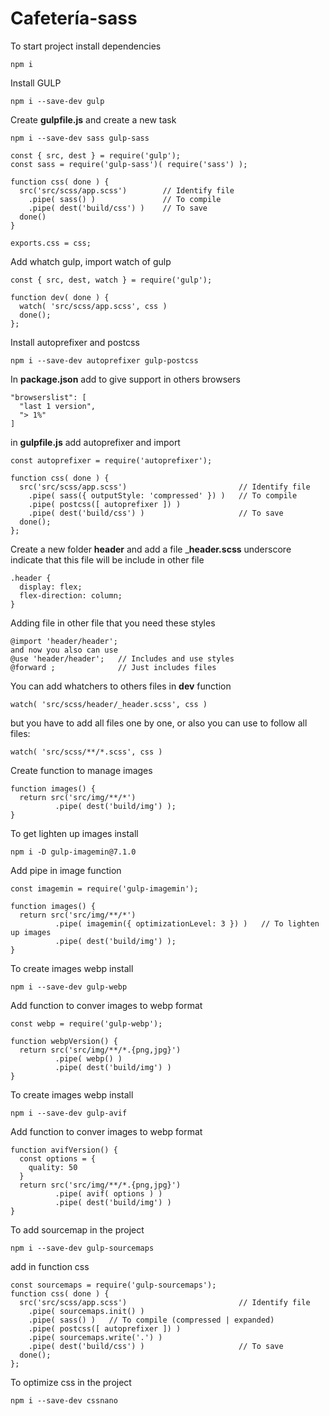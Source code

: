# Cafetería-sass

To start project install dependencies
```
npm i
```

Install GULP
```
npm i --save-dev gulp
```

Create __gulpfile.js__ and create a new task
```
npm i --save-dev sass gulp-sass
```
```
const { src, dest } = require('gulp');
const sass = require('gulp-sass')( require('sass') );

function css( done ) {
  src('src/scss/app.scss')        // Identify file
    .pipe( sass() )               // To compile
    .pipe( dest('build/css') )    // To save
  done()
}

exports.css = css;
```

Add whatch gulp, import watch of gulp
```
const { src, dest, watch } = require('gulp');

function dev( done ) {
  watch( 'src/scss/app.scss', css )
  done();
};
```

Install autoprefixer and postcss
```
npm i --save-dev autoprefixer gulp-postcss
```

In __package.json__ add to give support in others browsers
```
"browserslist": [
  "last 1 version",
  "> 1%"
]
```

in __gulpfile.js__ add autoprefixer and import
```
const autoprefixer = require('autoprefixer');

function css( done ) {
  src('src/scss/app.scss')                         // Identify file
    .pipe( sass({ outputStyle: 'compressed' }) )   // To compile
    .pipe( postcss([ autoprefixer ]) )
    .pipe( dest('build/css') )                     // To save
  done();
};
```

Create a new folder __header__ and add a file ___header.scss__
underscore indicate that this file will be include in other file
```
.header {
  display: flex;
  flex-direction: column;
}
```

Adding file in other file that you need these styles
```
@import 'header/header';
and now you also can use
@use 'header/header';   // Includes and use styles
@forward ;              // Just includes files
```

You can add whatchers to others files in __dev__ function
```
watch( 'src/scss/header/_header.scss', css )
```
but you have to add all files one by one, or also you can use to follow all files:
```
watch( 'src/scss/**/*.scss', css )
```

Create function to manage images
```
function images() {
  return src('src/img/**/*')
          .pipe( dest('build/img') ); 
}
```

To get lighten up images install
```
npm i -D gulp-imagemin@7.1.0
```
Add pipe in image function
```
const imagemin = require('gulp-imagemin');

function images() {
  return src('src/img/**/*')
          .pipe( imagemin({ optimizationLevel: 3 }) )   // To lighten up images
          .pipe( dest('build/img') );
}
```

To create images webp install
```
npm i --save-dev gulp-webp
```
Add function to conver images to webp format
```
const webp = require('gulp-webp');

function webpVersion() {
  return src('src/img/**/*.{png,jpg}')
          .pipe( webp() )
          .pipe( dest('build/img') )
}
```

To create images webp install
```
npm i --save-dev gulp-avif
```
Add function to conver images to webp format
```
function avifVersion() {
  const options = {
    quality: 50
  }
  return src('src/img/**/*.{png,jpg}')
          .pipe( avif( options ) )
          .pipe( dest('build/img') )
}
```

To add sourcemap in the project
```
npm i --save-dev gulp-sourcemaps
```
add in function css
```
const sourcemaps = require('gulp-sourcemaps');
function css( done ) {
  src('src/scss/app.scss')                         // Identify file
    .pipe( sourcemaps.init() )
    .pipe( sass() )   // To compile (compressed | expanded)
    .pipe( postcss([ autoprefixer ]) )
    .pipe( sourcemaps.write('.') )
    .pipe( dest('build/css') )                     // To save
  done();
};
```

To optimize css in the project
```
npm i --save-dev cssnano
```
